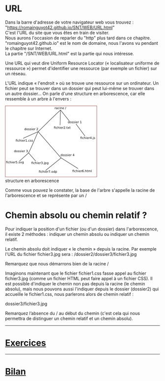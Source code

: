 
# URL

Dans la barre d'adresse de votre navigateur web vous trouvez :  
"https://romainguyot42.github.io/SNT/WEB/URL.html"  
C'est l'URL du site que vous êtes en train de visiter.  
Nous aurons l'occasion de reparler du "http" plus tard dans ce chapitre.   
"romainguyot42.github.io" est le nom de domaine, nous l'avons vu pendant le chapitre sur Internet.   
La partie "/SNT/WEB/URL.html" est la partie qui nous intéresse.   

Une URL qui veut dire Uniform Resource Locator (« localisateur uniforme de ressource ») permet d'identifier une ressource (par exemple un fichier) sur un réseau.

L'URL indique « l'endroit » où se trouve une ressource sur un ordinateur. Un fichier peut se trouver dans un dossier qui peut lui-même se trouver dans un autre dossier... On parle d'une structure en arborescence, car elle ressemble à un arbre à l'envers :

![URL photo](./url.png)  
structure en arborescence
  
Comme vous pouvez le constater, la base de l'arbre s'appelle la racine de l'arborescence et se représente par un /
  
# Chemin absolu ou chemin relatif ?
  
Pour indiquer la position d'un fichier (ou d'un dossier) dans l'arborescence, il existe 2 méthodes : indiquer un chemin absolu ou indiquer un chemin relatif.  
  
Le chemin absolu doit indiquer « le chemin » depuis la racine. Par exemple l'URL du fichier fichier3.jpg sera : /dossier2/dossier3/fichier3.jpg  
  
Remarquez que nous démarrons bien de la racine /
  
Imaginons maintenant que le fichier fichier1.css fasse appel au fichier fichier3.jpg (comme un fichier HTML peut faire appel à un fichier CSS). Il est possible d'indiquer le chemin non pas depuis la racine (le chemin absolu), mais nous pouvons aussi l'indiquer depuis le dossier (dossier2) qui accueille le fichier1.css, nous parlerons alors de chemin relatif :  
  
dossier3/fichier3.jpg
  
Remarquez l’absence du / au début du chemin (c'est cela qui nous permettra de distinguer un chemin relatif et un chemin absolu).  
  
  
---
  
# [Exercices](https://forms.gle/KBHieM7VmRKu5Xep7)

---
  
# [Bilan](./BILAN_URL.md)

